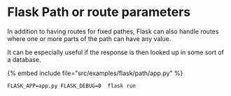 # Flask Path or route parameters

In addition to having routes for fixed pathes, Flask can also handle routes where one or more parts of the path can have any value.

It can be especially useful if the response is then looked up in some sort of a database.

{% embed include file="src/examples/flask/path/app.py" %}

```
FLASK_APP=app.py FLASK_DEBUG=0  flask run
```


